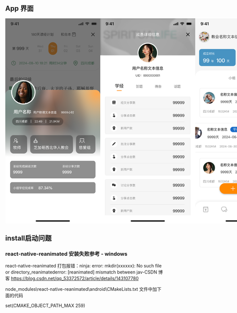 ## App 界面

<div style="display:flex;flex-direction: row">
<img src="./example/学经小组学经用户.png" alt="学经小组学经用户" width="300">
<img src="./example/组员传播详情经文分享.png" alt="组员传播详情经文分享" width="300">
<img src="./example/组织管理成员.png" alt="组织管理成员" width="300">
<img src="./example/行事历新增修改.png" alt="行事历新增修改" width="300">
<img src="./example/行事历日历.png" alt="行事历日历" width="300">
</div>

## install启动问题
### react-native-reanimated 安装失败参考 - windows

react-native-reanimated 打包报错：ninja: error: mkdir(xxxxxx): No such file or directory_reanimatederror: [reanimated] mismatch between jav-CSDN 博客
https://blog.csdn.net/qq_53372572/article/details/143107780

node_modules\react-native-reanimated\android\CMakeLists.txt 文件中加下面的代码

set(CMAKE_OBJECT_PATH_MAX 259)

